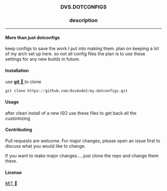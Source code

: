 


**<h3 style="text-align: center;">DVS.DOTCONFIGS</h3>**                      


**<h3 style="text-align: center;">description</h3>**
_______________________________
#### More than just dotconfigs

keep configs to save the work I put into making them.
plan on keeping a lot of my arch set up here. so not all config files
the plan is to use these settings for any new builds in future.

#### Installation

use [**git**  ](https://git-scm.com/ "download git") to clone

```python
git clone https://github.com/dvsdude2/my.dotconfigs.git
```

#### Usage

after clean install of a new ISO
use these files to get back all the customizing

#### Contributing

Pull requests are welcome. For major changes, please open an issue first to
discuss what you would like to change.

If you want to make major changes.....just clone the repo and change them there.

#### License

[MIT ](https://choosealicense.com/licenses/mit/)
